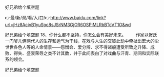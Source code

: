 好兄弟给个填空题

👉最/新/观/看/入/口/👉http://www.baidu.com/link?url=jHz8AcivB1yuSpc8sJSrNM3GjOR6OSPiMLRbBTcVT1O&wd

好兄弟给个填空题	18、你什么都不坚持，你怎么会有美好未来。
　　作家以贺氏一门爷儿俩两代人的生存和运气为干线，在戏与人生的交彼此动中牵扯出宏大的尘世世各色人等的人命情景——怨憎会、爱分辨、求不得诸般遭受所致之升降、成败、得失、盛衰荣辱之类不计其数，并于此间表白了对戏曲与汗青、期间和实际联系的领会。


好兄弟给个填空题

